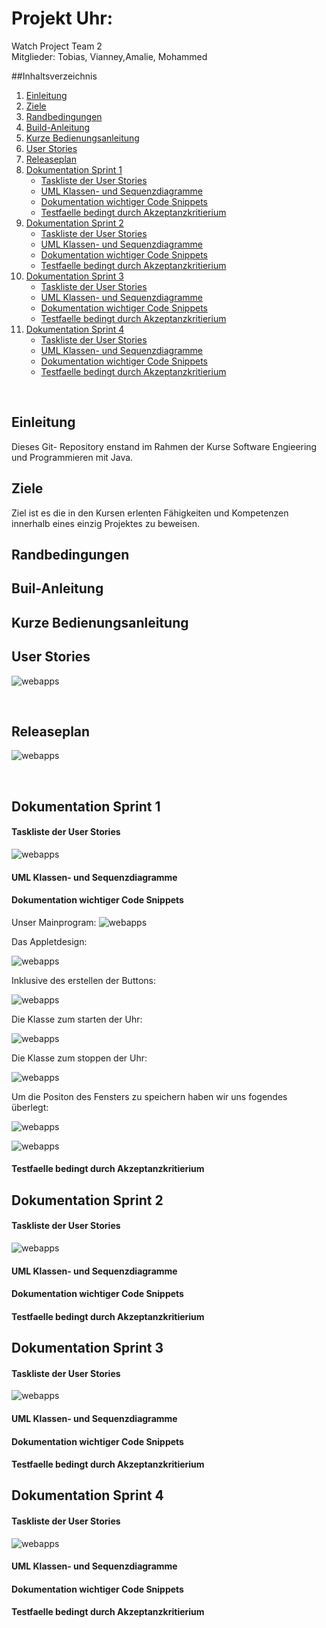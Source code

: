 # Projekt Uhr:

Watch Project Team 2 <br>
Mitglieder: Tobias, Vianney,Amalie, Mohammed


##Inhaltsverzeichnis

1. [Einleitung](#einleitung)
1. [Ziele](#ziele)
1. [Randbedingungen](#randbedingungen)
1. [Build-Anleitung](#buil-anleitung)
1. [Kurze Bedienungsanleitung](#kurze-bedienungsanleitung)
1. [User Stories](#user-stories)
1. [Releaseplan](#releaseplan)
1. [Dokumentation Sprint 1](#dokumentation-sprint-1)
    + [Taskliste der User Stories](#taskliste-der-user-stories)
    + [UML Klassen- und Sequenzdiagramme](#uml-klassen-und-sequenzdiagramme)
    + [Dokumentation wichtiger Code Snippets](#dokumentation-wichtiger-code-snippets)
    + [Testfaelle bedingt durch Akzeptanzkritierium](#testfaelle-bedingt-durch-akzeptanzkritierium)
1. [Dokumentation Sprint 2](#dokumentation-sprint-2)
    + [Taskliste der User Stories](#taskliste-der-user-stories)
    + [UML Klassen- und Sequenzdiagramme](#uml-klassen-und-sequenzdiagramme)
    + [Dokumentation wichtiger Code Snippets](#dokumentation-wichtiger-code-snippets)
    + [Testfaelle bedingt durch Akzeptanzkritierium](#testfaelle-bedingt-durch-akzeptanzkritierium)
1. [Dokumentation Sprint 3](#dokumentation-sprint-3)
    + [Taskliste der User Stories](#taskliste-der-user-stories)
    + [UML Klassen- und Sequenzdiagramme](#uml-klassen-und-sequenzdiagramme)
    + [Dokumentation wichtiger Code Snippets](#dokumentation-wichtiger-code-snippets)
    + [Testfaelle bedingt durch Akzeptanzkritierium](#testfaelle-bedingt-durch-akzeptanzkritierium)
1. [Dokumentation Sprint 4](#dokumentation-sprint-4)
    + [Taskliste der User Stories](#taskliste-der-user-stories)
    + [UML Klassen- und Sequenzdiagramme](#uml-klassen-und-sequenzdiagramme)
    + [Dokumentation wichtiger Code Snippets](#dokumentation-wichtiger-code-snippets)
    + [Testfaelle bedingt durch Akzeptanzkritierium](#testfaelle-bedingt-durch-akzeptanzkritierium)    
    

<br>

## Einleitung 

Dieses Git- Repository enstand im Rahmen  der Kurse Software Engieering und Programmieren mit Java.
<br>
## Ziele

Ziel ist es die in den Kursen erlenten Fähigkeiten und Kompetenzen innerhalb eines einzig Projektes zu beweisen.
<br> 

## Randbedingungen

## Buil-Anleitung

## Kurze Bedienungsanleitung

## User Stories

![webapps](doku\Useretories.png)

<br>

## Releaseplan

![webapps](doku\Releaseplan.png)

<br>

## Dokumentation Sprint 1
#### Taskliste der User Stories

![webapps](doku\Task1.png)



#### UML Klassen- und Sequenzdiagramme
#### Dokumentation wichtiger Code Snippets
Unser Mainprogram: 
 ![webapps](doku\main-routine.png)
 
 
Das Appletdesign: 

![webapps](doku\gui1.png)

Inklusive des erstellen der Buttons:

![webapps](doku\gui2.png)

Die Klasse zum starten der Uhr:

![webapps](doku\startclass.png)

Die Klasse zum stoppen der Uhr:

![webapps](doku\stoppclass.png)

Um die Positon des Fensters zu speichern haben wir uns fogendes überlegt:

![webapps](doku\memory1.png)

![webapps](doku\Memory2.png)

#### Testfaelle bedingt durch Akzeptanzkritierium
## Dokumentation Sprint 2
#### Taskliste der User Stories

![webapps](doku\Task2.png)

#### UML Klassen- und Sequenzdiagramme
#### Dokumentation wichtiger Code Snippets
#### Testfaelle bedingt durch Akzeptanzkritierium
## Dokumentation Sprint 3
#### Taskliste der User Stories

![webapps](doku\Task3.png)

#### UML Klassen- und Sequenzdiagramme
#### Dokumentation wichtiger Code Snippets
#### Testfaelle bedingt durch Akzeptanzkritierium
## Dokumentation Sprint 4
#### Taskliste der User Stories

![webapps](doku\Task4.png)

#### UML Klassen- und Sequenzdiagramme
#### Dokumentation wichtiger Code Snippets
#### Testfaelle bedingt durch Akzeptanzkritierium


